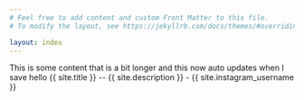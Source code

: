 ```yaml
---
# Feel free to add content and custom Front Matter to this file.
# To modify the layout, see https://jekyllrb.com/docs/themes/#overriding-theme-defaults

layout: index
---
```


This is some content that is a bit longer and this now auto updates when I save hello {{ site.title }} -- {{ site.description }} - {{ site.instagram_username }}
